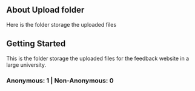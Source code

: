 ## About <a name = "about">Upload folder</a>

Here is the folder storage the uploaded files

## Getting Started

This is the folder storage the uploaded files for the feedback website in a large university.


### Anonymous: 1 | Non-Anonymous: 0